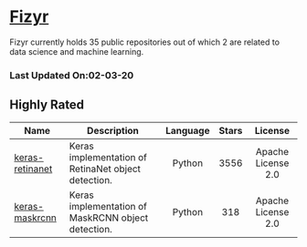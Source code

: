 # [Fizyr](https://github.com/fizyr)

Fizyr currently holds 35 public repositories out of which 2 are related to data science and machine learning.

 ### Last Updated On:02-03-20

## Highly Rated

| Name | Description | Language | Stars | License |
| ---- | ----------- | :--------: | :-----: | :-------: |
 | [keras-retinanet](https://github.com/fizyr/keras-retinanet) | Keras implementation of RetinaNet object detection. | Python | 3556 | Apache License 2.0 |
| [keras-maskrcnn](https://github.com/fizyr/keras-maskrcnn) | Keras implementation of MaskRCNN object detection. | Python | 318 | Apache License 2.0 |
